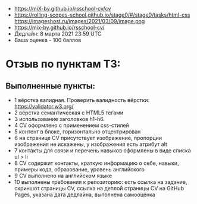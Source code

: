 - https://miX-by.github.io/rsschool-cv/cv
- https://rolling-scopes-school.github.io/stage0/#/stage0/tasks/html-css
https://imageshost.ru/images/2021/03/09/image.png
- https://mix-by.github.io/rsschool-cv/
- Дедлайн: 8 марта 2021 23:59 UTC
- Ваша оценка - 100 баллов 
# Отзыв по пунктам ТЗ:
## Выполненные пункты:
+ 1 вёрстка валидная. Проверить валидность вёрстки: https://validator.w3.org/ 
+ 2 вёрстка семантическая с HTML5 тегами 
+ 3 использование заголовков h1-h6.
+ 4 CV оформлено с применением css-стилей
+ 5 контент в блоке, горизонтально отцентрирован
+ 6 на странице СV присутствует изображение, пропорции изображения не искажены, у изображения есть атрибут alt 
+ 7 контакты для связи и перечень навыков оформлены в виде списка ul > li 
+ 8 CV содержит контакты, краткую информацию о себе, навыки, примеры кода, образование, уровень английского 
+ 9 CV выполнено на английском языке 
+ 10 выполнены требования к репозиторию: есть ссылка на задание, скриншот страницы СV, ссылка на деплой страницы CV на GitHub Pages, указана дата дедлайна, выполнена самооценка